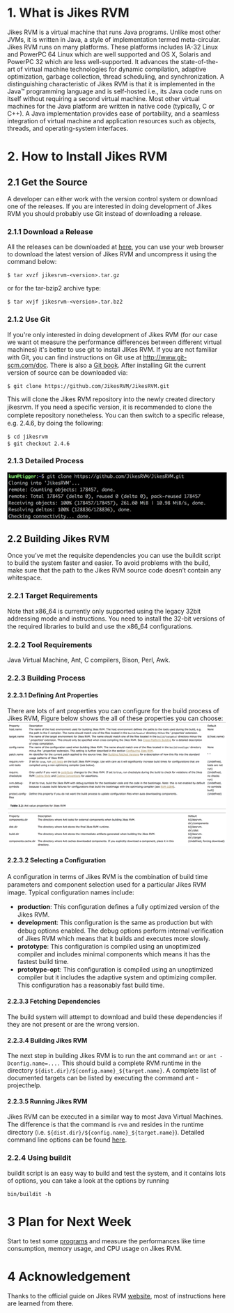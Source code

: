# 1. What is Jikes RVM
Jikes RVM is a virtual machine that runs Java programs. Unlike most other JVMs, it is written in Java, a style of
implementation termed meta-circular. Jikes RVM runs on many platforms. These platforms includes IA-32 Linux and PowerPC 64
Linux which are well supported and OS X, Solaris and PowerPC 32 which are less well-supported. It advances the state-of-the-
art of virtual machine technologies for dynamic compilation, adaptive optimization, garbage collection, thread scheduling, and 
synchronization. A distinguishing characteristic of Jikes RVM is that it is implemented in the Java™ programming language and 
is self-hosted i.e., its Java code runs on itself without requiring a second virtual machine. Most other virtual machines for 
the Java platform are written in native code (typically, C or C++). A Java implementation provides ease of portability, and a 
seamless integration of virtual machine and application resources such as objects, threads, and operating-system interfaces.

# 2. How to Install Jikes RVM
## 2.1 Get the Source
A developer can either work with the version control system or download one of the releases. If you are interested in doing 
development of Jikes RVM you should probably use Git instead of downloading a release.

### 2.1.1 Download a Release
All the releases can be downloaded at [here](https://sourceforge.net/projects/jikesrvm/files/), you can use your web browser 
to download the latest version of Jikes RVM and uncompress it using the command below:
```
$ tar xvzf jikesrvm-<version>.tar.gz
```
or for the tar-bzip2 archive type:
```
$ tar xvjf jikesrvm-<version>.tar.bz2
```

### 2.1.2 Use Git
If you're only interested in doing development of Jikes RVM (for our case we want ot measure the performance differences 
between different virtual machines) it's better to use git to install JIKes RVM.
If you are not familiar with Git, you can ﬁnd instructions on Git use at http://www.git-scm.com/doc. There is also a [Git 
book](https://www.git-scm.com/book/en/v2).
After installing Git the current version of source can be downloaded via:
```
$ git clone https://github.com/JikesRVM/JikesRVM.git
```
This will clone the Jikes RVM repository into the newly created directory jikesrvm.
If you need a speciﬁc version, it is recommended to clone the complete repository nonetheless. You can then switch to a 
speciﬁc release, e.g. 2.4.6, by doing the following:
```
$ cd jikesrvm 
$ git checkout 2.4.6
```

### 2.1.3 Detailed Process
<img src="https://github.com/BoyuanFeng/CS263Project/blob/master/Installation_JikesRVM.png">

## 2.2 Building Jikes RVM
Once you’ve met the requisite dependencies you can use the buildit script to build the system faster and easier. To avoid 
problems with the build, make sure that the path to the Jikes RVM source code doesn’t contain any whitespace.

### 2.2.1 Target Requirements
Note that x86_64 is currently only supported using the legacy 32bit addressing mode and instructions. You need to install the 
32-bit versions of the required libraries to build and use the x86_64 conﬁgurations.

### 2.2.2 Tool Requirements

Java Virtual Machine, Ant, C compilers, Bison, Perl, Awk.

### 2.2.3 Building Process

#### 2.2.3.1 Deﬁning Ant Properties
There are lots of ant properties you can configure for the build process of Jikes RVM, Figure below shows the all of these 
properties you can choose:
<img src="https://github.com/BoyuanFeng/CS263Project/blob/master/Ant_Properties.png">

#### 2.2.3.2 Selecting a Conﬁguration
A conﬁguration in terms of Jikes RVM is the combination of build time parameters and component selection used for a particular Jikes RVM image. Typical conﬁguration names include:

* **production**: This conﬁguration deﬁnes a fully optimized version of the Jikes RVM.
* **development**: This conﬁguration is the same as production but with debug options enabled. The debug options perform 
internal veriﬁcation of Jikes RVM which means that it builds and executes more slowly.
* **prototype**: This conﬁguration is compiled using an unoptimized compiler and includes minimal components which means it 
has the fastest build time.
* **prototype-opt**: This conﬁguration is compiled using an unoptimized compiler but it includes the adaptive system and optimizing compiler. This conﬁguration has a reasonably fast build time.

#### 2.2.3.3 Fetching Dependencies
The build system will attempt to download and build these dependencies if they are not present or are the wrong version.

#### 2.2.3.4 Building Jikes RVM
The next step in building Jikes RVM is to run the ant command ```ant``` or ```ant -Dconfig.name=....``` This should build a complete RVM runtime in the directory ```${dist.dir}/${config.name}_${target.name}```. A complete list of documented targets can be listed by executing the command ant -projecthelp.

#### 2.2.3.5 Running Jikes RVM
Jikes RVM can be executed in a similar way to most Java Virtual Machines. The diﬀerence is that the command is ```rvm``` and resides in the runtime directory (i.e. ```${dist.dir}/${config.name}_${target.name}```). Detailed command line options can be found [here](http://www.jikesrvm.org/UserGuide/RunningJikesRVM/index.html#x11-1010009).

### 2.2.4 Using buildit

buildit script is an easy way to build and test the system, and it contains lots of options, you can take a look at the options by running
```
bin/buildit -h
```
# 3 Plan for Next Week

Start to test some [programs](https://benchmarksgame-team.pages.debian.net/benchmarksgame/) and measure the performances like time consumption, memory usage, and CPU usage on Jikes RVM.

# 4 Acknowledgement

Thanks to the official guide on Jikes RVM [website](http://www.jikesrvm.org/), most of instructions here are learned from 
there.


